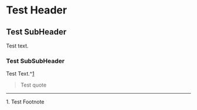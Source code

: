 # Test Header

## Test SubHeader
Test text.

### Test SubSubHeader
Test Text.^[1](fn1)
> Test quote


---
<a name="fn1"></a> 1. Test Footnote
